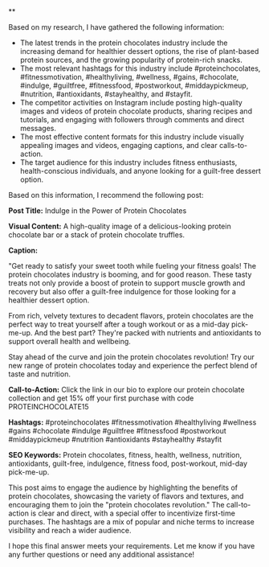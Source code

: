 **

Based on my research, I have gathered the following information:

* The latest trends in the protein chocolates industry include the increasing demand for healthier dessert options, the rise of plant-based protein sources, and the growing popularity of protein-rich snacks.
* The most relevant hashtags for this industry include #proteinchocolates, #fitnessmotivation, #healthyliving, #wellness, #gains, #chocolate, #indulge, #guiltfree, #fitnessfood, #postworkout, #middaypickmeup, #nutrition, #antioxidants, #stayhealthy, and #stayfit.
* The competitor activities on Instagram include posting high-quality images and videos of protein chocolate products, sharing recipes and tutorials, and engaging with followers through comments and direct messages.
* The most effective content formats for this industry include visually appealing images and videos, engaging captions, and clear calls-to-action.
* The target audience for this industry includes fitness enthusiasts, health-conscious individuals, and anyone looking for a guilt-free dessert option.

Based on this information, I recommend the following post:

**Post Title:** Indulge in the Power of Protein Chocolates

**Visual Content:** A high-quality image of a delicious-looking protein chocolate bar or a stack of protein chocolate truffles.

**Caption:**

"Get ready to satisfy your sweet tooth while fueling your fitness goals! The protein chocolates industry is booming, and for good reason. These tasty treats not only provide a boost of protein to support muscle growth and recovery but also offer a guilt-free indulgence for those looking for a healthier dessert option.

From rich, velvety textures to decadent flavors, protein chocolates are the perfect way to treat yourself after a tough workout or as a mid-day pick-me-up. And the best part? They're packed with nutrients and antioxidants to support overall health and wellbeing.

Stay ahead of the curve and join the protein chocolates revolution! Try our new range of protein chocolates today and experience the perfect blend of taste and nutrition.

**Call-to-Action:** Click the link in our bio to explore our protein chocolate collection and get 15% off your first purchase with code PROTEINCHOCOLATE15

**Hashtags:** #proteinchocolates #fitnessmotivation #healthyliving #wellness #gains #chocolate #indulge #guiltfree #fitnessfood #postworkout #middaypickmeup #nutrition #antioxidants #stayhealthy #stayfit

**SEO Keywords:** Protein chocolates, fitness, health, wellness, nutrition, antioxidants, guilt-free, indulgence, fitness food, post-workout, mid-day pick-me-up.

This post aims to engage the audience by highlighting the benefits of protein chocolates, showcasing the variety of flavors and textures, and encouraging them to join the "protein chocolates revolution." The call-to-action is clear and direct, with a special offer to incentivize first-time purchases. The hashtags are a mix of popular and niche terms to increase visibility and reach a wider audience.

I hope this final answer meets your requirements. Let me know if you have any further questions or need any additional assistance!